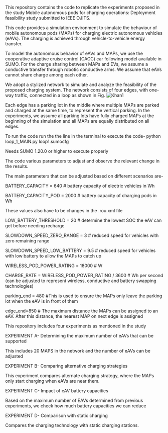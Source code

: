 This repository contains the code to replicate the experiments proposed in the study Mobile autonomous pods for charging operations: Deployment feasibility study submitted to IEEE OJITS.

This code provides a simulation environment to simulate the behaviour of mobile autonomous pods (MAPs) for charging electric autonomous vehicles (eAVs). The charging is achieved through vehicle-to-vehicle energy transfer.

To model the autonomous behavior of eAVs and MAPs, we use the cooperative adaptive cruise control (CACC) car following model available in SUMO. For the charge sharing between MAPs and EVs, we assume a conductive transfer through robotic conductive arms. We assume that eAVs cannot share charge among each other.

We adopt a stylized network to simulate and analyze the feasibility of the proposed charging system. The network consists of four edges, with one-way traffic, connected in a loop as shown in Fig.
![Khan1](https://github.com/user-attachments/assets/7d8639b8-7596-4841-b763-95d70c07d1cb)

Each edge has a parking lot in the middle where multiple MAPs are parked and charged at the same time, to represent the vertical parking. In the experiments, we assume all parking lots have fully charged MAPs at the beginning of the simulation and all MAPs are equally distributed on all edges.

To run the code run the the line in the terminal to execute the code- python loop_1_MAIN.py loop1.sumocfg

Needs SUMO 1.20.0 or higher to execute properly

The code various parameters to adjust and observe the relevant change in the results.

The main parameters that can be adjusted based on different scenarios are- 

BATTERY_CAPACITY = 640 # battery capacity of electric vehicles in Wh

BATTERY_CAPACITY_POD = 2000 # battery capacity of charging pods in Wh

These values also have to be changes in the .rou.xml file

LOW_BATTERY_THRESHOLD = 20 # determine the lowest SOC the eAV can get before needing recharge

SLOWDOWN_SPEED_ZERO_RANGE = 3 # reduced speed for vehicles with zero remaining range

SLOWDOWN_SPEED_LOW_BATTERY = 9.5 # reduced speed for vehicles with low battery to allow the MAPs to catch up

WIRELESS_POD_POWER_RATING = 18000  # W

CHARGE_RATE = WIRELESS_POD_POWER_RATING / 3600  # Wh per second (can be adjusted to represent wireless, conductive and battery swapping technologies)

parking_end = 480 #This is used to ensure the MAPs only leave the parking lot when the eAV is in front of them

edge_end=850 # The maximum distance the MAPs can be assigned to an eAV. After this distance, the nearest MAP on next edge is assigned

This repository includes four experiments as mentioned in the study

EXPERIMENT A- Determining the maximum number of eAVs that can be supported

This includes 20 MAPS in the network and the number of eAVs can be adjusted

EXPERIMENT B- Comparing alternative charging strategies

This experiment compares alternate charging strategy, where the MAPs only start charging when eAVs are near them.

EXPERIMENT C- Impact of eAV battery capacities

Based on the maximum number of EAVs determined from previous experiments, we check how much battery capacities we can reduce

EXPERIMENT D- Comparison with static charging

Compares the charging technology with static charging stations.

